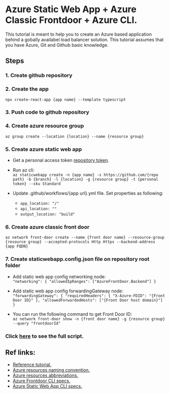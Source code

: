 # Azure Static Web App + Azure Classic Frontdoor + Azure CLI.
This tutorial is meant to help you to create an Azure based application behind a gobally availabel load balancer solution.
This tutorial assumes that you have Azure, Git and Github basic knowledge.

## Steps
### 1. Create github repository

### 2. Create the app
`npx create-react-app {app name} --template typescript`

### 3. Push code to github repository

### 4. Create azure resource group
`az group create --location {location} --name {resource group}`

### 5. Create azure static web app
- Get a personal access token [repository token](https://docs.github.com/en/authentication/keeping-your-account-and-data-secure/creating-a-personal-access-token).

- Run az cli:\
  `az staticwebapp create -n {app name} -s https://github.com/{repo path} -b {branch} -l {location} -g {resource group} -t {personal token} --sku Standard`

- Update .github/workflows/{app url}.yml file. Set properties as following:
  - `app_location: "/"`
  - `api_location: ""`
  - `output_location: "build"`

### 6. Create azure classic front door
`az network front-door create --name {front door name} --resource-group {resource group} --accepted-protocols Http Https --backend-address {app FQDN}`

### 7. Create staticwebapp.config.json file on repository root folder
- Add static web app config networking node:\
  `"networking": { "allowedIpRanges": ["AzureFrontDoor.Backend"] }`

- Add static web app config forwardingGateway node:\
  `"forwardingGateway": {
    "requiredHeaders": {
      "X-Azure-FDID": "{Front Door ID}"
    },
    "allowedForwardedHosts": ["{Front Door host domain}"]
  }`

- You can run the following command to get Front Door ID:\
  `az network front-door show -n {front door name} -g {resource group} --query "frontdoorId"`

### Click [here](https://github.com/stefam/az-stapp-fd/blob/main/scripts/az-stapp-fd.sh) to see the full script.

## Ref links:
- [Reference tutorial.](https://docs.microsoft.com/en-us/azure/static-web-apps/front-door-manual)
- [Azure resources naming convention.](https://docs.microsoft.com/en-us/azure/cloud-adoption-framework/ready/azure-best-practices/resource-naming)
- [Azure resources abbreviations.](https://docs.microsoft.com/en-us/azure/cloud-adoption-framework/ready/azure-best-practices/resource-abbreviations)
- [Azure Frontdoor CLI specs.](https://docs.microsoft.com/en-us/cli/azure/network/front-door?view=azure-cli-latest)
- [Azure Static Web App CLI specs.](https://docs.microsoft.com/en-us/cli/azure/staticwebapp?view=azure-cli-latest)

